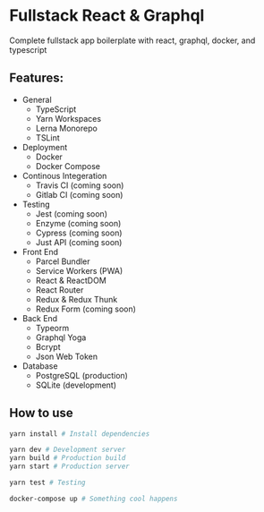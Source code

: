 # Fullstack React & Graphql

Complete fullstack app boilerplate with react, graphql, docker, and typescript

## Features:

- General
  - TypeScript
  - Yarn Workspaces
  - Lerna Monorepo
  - TSLint
- Deployment
  - Docker
  - Docker Compose
- Continous Integeration
  - Travis CI (coming soon)
  - Gitlab CI (coming soon)
- Testing
  - Jest (coming soon)
  - Enzyme (coming soon)
  - Cypress (coming soon)
  - Just API (coming soon)
- Front End
  - Parcel Bundler
  - Service Workers (PWA)
  - React & ReactDOM
  - React Router
  - Redux & Redux Thunk
  - Redux Form (coming soon)
- Back End
  - Typeorm
  - Graphql Yoga
  - Bcrypt
  - Json Web Token
- Database
  - PostgreSQL (production)
  - SQLite (development)

## How to use

```sh
yarn install # Install dependencies

yarn dev # Development server
yarn build # Production build
yarn start # Production server

yarn test # Testing

docker-compose up # Something cool happens
```
